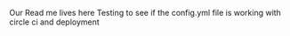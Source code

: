 Our Read me lives here
Testing to see if the config.yml file is working with circle ci and deployment